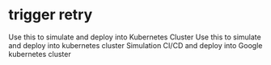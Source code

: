 # trigger retry
Use this to simulate and deploy into Kubernetes Cluster
Use this to simulate and deploy into kubernetes cluster
Simulation CI/CD and deploy into Google kubernetes cluster

